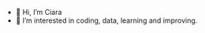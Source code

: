 - 👋 Hi, I’m Ciara
- 👀 I’m interested in coding, data, learning and improving.


<!---
CCronn/CCronn is a ✨ special ✨ repository because its `README.md` (this file) appears on your GitHub profile.
You can click the Preview link to take a look at your changes.
--->
